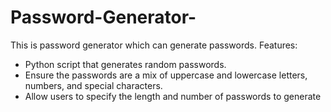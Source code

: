 # Password-Generator-
This is password generator which can generate passwords.
Features:
- Python script that generates random passwords.
- Ensure the passwords are a mix of uppercase and lowercase letters, numbers, and special characters.
- Allow users to specify the length and number of passwords to generate
